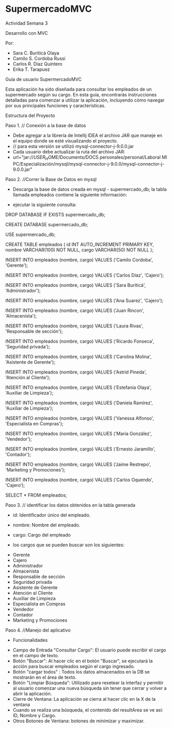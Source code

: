 # SupermercadoMVC
 Actividad Semana 3

 Desarrollo con MVC

 Por: 
* Sara C. Buriticá Olaya  
* Camilo S. Cordoba Russi
* Carlos R.  Díaz Quintero
* Erika T. Tarapuez

Guía de usuario SupermercadoMVC

Esta aplicación ha sido diseñada para consultar los empleados de un supermercado según su cargo. 
En esta guía, encontrarás instrucciones detalladas para comenzar a utilizar la aplicación, incluyendo cómo navegar por sus principales funciones y características.


Estructura del Proyecto

Paso 1. // Conexión a la base de datos

- Debe agregar a la librería de Intellij IDEA el archivo JAR que maneje en el equipo donde se esté visualizando el proyecto.
- // para esta versión se utilizó mysql-connector-j-9.0.0.jar
- Cada usuario debe actualizar la ruta del archivo JAR: 
- url="jar://$USER_HOME$/Documents/DOCS personales/personal/Laboral MI PC/Especialización/mysql/mysql-connector-j-9.0.0/mysql-connector-j-9.0.0.jar"

Paso 2. //Correr la Base de Datos en mysql

- Descarga la base de datos creada en mysql -  supermercado_db; la tabla llamada empleados contiene la siguiente información:

- ejecutar la siguiente consulta:

DROP DATABASE IF EXISTS supermercado_db;

CREATE DATABASE supermercado_db;

USE supermercado_db;

CREATE TABLE empleados (
id INT AUTO_INCREMENT PRIMARY KEY,
nombre VARCHAR(100) NOT NULL,
cargo VARCHAR(50) NOT NULL
);

INSERT INTO empleados (nombre, cargo) VALUES ('Camilo Cordoba', 'Gerente');

INSERT INTO empleados (nombre, cargo) VALUES ('Carlos Díaz', 'Cajero');

INSERT INTO empleados (nombre, cargo) VALUES ('Sara Buriticá', 'Administrador');

INSERT INTO empleados (nombre, cargo) VALUES ('Ana Suarez', 'Cajero');

INSERT INTO empleados (nombre, cargo) VALUES ('Juan Rincon', 'Almacenista');

INSERT INTO empleados (nombre, cargo) VALUES ('Laura Rivas', 'Responsable de sección');

INSERT INTO empleados (nombre, cargo) VALUES ('Ricardo Fonseca', 'Seguridad privada');

INSERT INTO empleados (nombre, cargo) VALUES ('Carolina Molina', 'Asistente de Gerente');

INSERT INTO empleados (nombre, cargo) VALUES ('Astrid Pineda', 'Atención al Cliente');

INSERT INTO empleados (nombre, cargo) VALUES ('Estefanía Olaya', 'Auxiliar de Limpieza');

INSERT INTO empleados (nombre, cargo) VALUES ('Daniela Ramírez', 'Auxiliar de Limpieza');

INSERT INTO empleados (nombre, cargo) VALUES ('Vanessa Alfonso', 'Especialista en Compras');

INSERT INTO empleados (nombre, cargo) VALUES ('María González', 'Vendedor');

INSERT INTO empleados (nombre, cargo) VALUES ('Ernesto Jaramillo', 'Contador');

INSERT INTO empleados (nombre, cargo) VALUES ('Jaime Restrepo', 'Marketing y Promociones');

INSERT INTO empleados (nombre, cargo) VALUES ('Carlos Oquendo', 'Cajero');

SELECT * FROM empleados;

Paso 3. // identificar los datos obtenidos en la tabla generada

* id: Identificador único del empleado.
* nombre: Nombre del empleado.
* cargo: Cargo del empleado 

* los cargos que se pueden buscar son los siguientes: 
- Gerente
- Cajero
- Administrador
- Almacenista
- Responsable de sección
- Seguridad privada
- Asistente de Gerente
- Atención al Cliente
- Auxiliar de Limpieza
- Especialista en Compras
- Vendedor
- Contador
- Marketing y Promociones



Paso 4. //Manejo del aplicativo
- Funcionalidades
* Campo de Entrada "Consultar Cargo": El usuario puede escribir el cargo en el campo de texto.
* Botón "Buscar": Al hacer clic en el botón "Buscar", se ejecutará la acción para buscar empleados según el cargo ingresado.
* Botón "cargar todos" : Todos los datos almacenados en la DB se mostrarán en el área de texto. 
* Botón "Limpiar Búsqueda":  Utilizado para resetear la interfaz y permitir al usuario comenzar una nueva búsqueda sin tener que cerrar y volver a abrir la aplicación.
* Cierre de Ventana: La aplicación se cierra al hacer clic en la X de la ventana
* Cuando se realiza una búsqueda, el contenido del resultArea se ve así: ID, Nombre y Cargo. 
* Otros Botones de Ventana:  botones de minimizar y maximizar.

